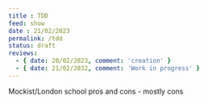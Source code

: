 ```yaml
---
title : TDD
feed: show
date : 21/02/2023
permalink: /tdd
status: draft
reviews:
  - { date: 20/02/2023, comment: 'creation' }
  - { date: 21/02/2032, comment: 'Work in progress' }
---
```

Mockist/London school pros and cons - mostly cons
